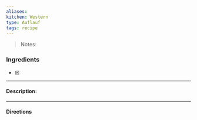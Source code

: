 ```yaml
---
aliases: 
kitchen: Western
type: Auflauf
tags: recipe
---
```


 >Notes: 

### Ingredients
- [x] 

---
#### Description:


---
#### Directions
